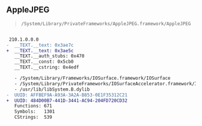 ## AppleJPEG

> `/System/Library/PrivateFrameworks/AppleJPEG.framework/AppleJPEG`

```diff

 210.1.0.0.0
-  __TEXT.__text: 0x3ae7c
+  __TEXT.__text: 0x3ae5c
   __TEXT.__auth_stubs: 0x470
   __TEXT.__const: 0x5cb0
   __TEXT.__cstring: 0x4edf

   - /System/Library/Frameworks/IOSurface.framework/IOSurface
   - /System/Library/PrivateFrameworks/IOSurfaceAccelerator.framework/IOSurfaceAccelerator
   - /usr/lib/libSystem.B.dylib
-  UUID: AFFBEF9A-A93A-3A2A-B853-0E1F35312C21
+  UUID: 484D00B7-441D-3441-AC94-204FD720CD32
   Functions: 671
   Symbols:   1301
   CStrings:  539

```
